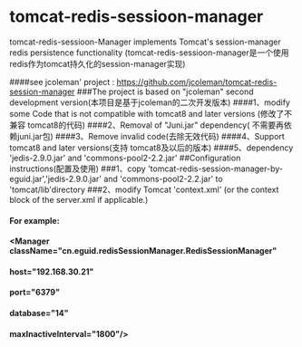 # tomcat-redis-sessioon-manager
tomcat-redis-sessioon-Manager implements Tomcat's session-manager redis persistence functionality
(tomcat-redis-sessioon-manager是一个使用redis作为tomcat持久化的session-manager实现)

####see jcoleman' project : https://github.com/jcoleman/tomcat-redis-session-manager
###The project is based on "jcoleman" second development version(本项目是基于jcoleman的二次开发版本)
####1、modify some Code that is not compatible with tomcat8 and later versions (修改了不兼容 tomcat8的代码)
####2、Removal of "Juni.jar" dependency( 不需要再依赖juni.jar包)
####3、Remove invalid code(去除无效代码)
####4、Support tomcat8 and later versions(支持 tomcat8及以后的版本)
####5、dependency 'jedis-2.9.0.jar' and 'commons-pool2-2.2.jar'
##Configuration instructions(配置及使用)
###1、copy 'tomcat-redis-session-manager-by-eguid.jar','jedis-2.9.0.jar' and 'commons-pool2-2.2.jar' to 'tomcat/lib'directory
###2、modify Tomcat 'context.xml' (or the context block of the server.xml if applicable.)
#### For example:
#### <Valve className="cn.eguid.redisSessionManager.RedisSessionHandlerValve"/>
#### <Manager className="cn.eguid.redisSessionManager.RedisSessionManager"
####        host="192.168.30.21"
####        port="6379"
####       database="14"
####       maxInactiveInterval="1800"/> 
